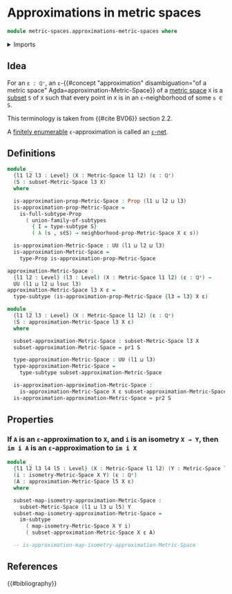 # Approximations in metric spaces

```agda
module metric-spaces.approximations-metric-spaces where
```

<details><summary>Imports</summary>

```agda
open import elementary-number-theory.positive-rational-numbers

open import foundation.dependent-pair-types
open import foundation.full-subtypes
open import foundation.images
open import foundation.images-subtypes
open import foundation.propositions
open import foundation.subtypes
open import foundation.unions-subtypes
open import foundation.universe-levels

open import metric-spaces.isometries-metric-spaces
open import metric-spaces.located-metric-spaces
open import metric-spaces.metric-spaces
open import metric-spaces.subspaces-metric-spaces
```

</details>

## Idea

For an `ε : ℚ⁺`, an
`ε`-{{#concept "approximation" disambiguation="of a metric space" Agda=approximation-Metric-Space}}
of a [metric space](metric-spaces.metric-spaces.md) `X` is a
[subset](foundation.subtypes.md) `S` of `X` such that every point in `X` is in
an `ε`-neighborhood of some `s ∈ S`.

This terminology is taken from {{#cite BV06}} section 2.2.

A [finitely enumerable](univalent-combinatorics.finitely-enumerable-types.md)
`ε`-approximation is called an [`ε`-net](metric-spaces.nets-metric-spaces.md).

## Definitions

```agda
module _
  {l1 l2 l3 : Level} (X : Metric-Space l1 l2) (ε : ℚ⁺)
  (S : subset-Metric-Space l3 X)
  where

  is-approximation-prop-Metric-Space : Prop (l1 ⊔ l2 ⊔ l3)
  is-approximation-prop-Metric-Space =
    is-full-subtype-Prop
      ( union-family-of-subtypes
        { I = type-subtype S}
        ( λ (s , s∈S) → neighborhood-prop-Metric-Space X ε s))

  is-approximation-Metric-Space : UU (l1 ⊔ l2 ⊔ l3)
  is-approximation-Metric-Space =
    type-Prop is-approximation-prop-Metric-Space

approximation-Metric-Space :
  {l1 l2 : Level} (l3 : Level) (X : Metric-Space l1 l2) (ε : ℚ⁺) →
  UU (l1 ⊔ l2 ⊔ lsuc l3)
approximation-Metric-Space l3 X ε =
  type-subtype (is-approximation-prop-Metric-Space {l3 = l3} X ε)

module _
  {l1 l2 l3 : Level} (X : Metric-Space l1 l2) (ε : ℚ⁺)
  (S : approximation-Metric-Space l3 X ε)
  where

  subset-approximation-Metric-Space : subset-Metric-Space l3 X
  subset-approximation-Metric-Space = pr1 S

  type-approximation-Metric-Space : UU (l1 ⊔ l3)
  type-approximation-Metric-Space =
    type-subtype subset-approximation-Metric-Space

  is-approximation-approximation-Metric-Space :
    is-approximation-Metric-Space X ε subset-approximation-Metric-Space
  is-approximation-approximation-Metric-Space = pr2 S
```

## Properties

### If `A` is an `ε`-approximation to `X`, and `i` is an isometry `X → Y`, then `im i A` is an `ε`-approximation to `im i X`

```agda
module _
  {l1 l2 l3 l4 l5 : Level} (X : Metric-Space l1 l2) (Y : Metric-Space l3 l4)
  (i : isometry-Metric-Space X Y) (ε : ℚ⁺)
  (A : approximation-Metric-Space l5 X ε)
  where

  subset-map-isometry-approximation-Metric-Space :
    subset-Metric-Space (l1 ⊔ l3 ⊔ l5) Y
  subset-map-isometry-approximation-Metric-Space =
    im-subtype
      ( map-isometry-Metric-Space X Y i)
      ( subset-approximation-Metric-Space X ε A)

  -- is-approximation-map-isometry-approximation-Metric-Space
```

## References

{{#bibliography}}

